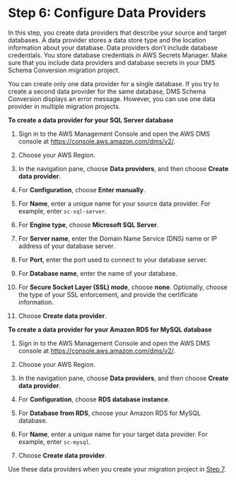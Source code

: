 # Step 6: Configure Data Providers<a name="schema-conversion-sql-server-mysql-step-6"></a>

In this step, you create data providers that describe your source and target databases\. A data provider stores a data store type and the location information about your database\. Data providers don’t include database credentials\. You store database credentials in AWS Secrets Manager\. Make sure that you include data providers and database secrets in your DMS Schema Conversion migration project\.

You can create only one data provider for a single database\. If you try to create a second data provider for the same database, DMS Schema Conversion displays an error message\. However, you can use one data provider in multiple migration projects\.

 **To create a data provider for your SQL Server database** 

1. Sign in to the AWS Management Console and open the AWS DMS console at [https://console\.aws\.amazon\.com/dms/v2/](https://console.aws.amazon.com/dms/v2/)\.

1. Choose your AWS Region\.

1. In the navigation pane, choose **Data providers**, and then choose **Create data provider**\.

1. For **Configuration**, choose **Enter manually**\.

1. For **Name**, enter a unique name for your source data provider\. For example, enter `sc-sql-server`\.

1. For **Engine type**, choose **Microsoft SQL Server**\.

1. For **Server name**, enter the Domain Name Service \(DNS\) name or IP address of your database server\.

1. For **Port**, enter the port used to connect to your database server\.

1. For **Database name**, enter the name of your database\.

1. For **Secure Socket Layer \(SSL\) mode**, choose **none**\. Optionally, choose the type of your SSL enforcement, and provide the certificate information\.

1. Choose **Create data provider**\.

 **To create a data provider for your Amazon RDS for MySQL database** 

1. Sign in to the AWS Management Console and open the AWS DMS console at [https://console\.aws\.amazon\.com/dms/v2/](https://console.aws.amazon.com/dms/v2/)\.

1. Choose your AWS Region\.

1. In the navigation pane, choose **Data providers**, and then choose **Create data provider**\.

1. For **Configuration**, choose **RDS database instance**\.

1. For **Database from RDS**, choose your Amazon RDS for MySQL database\.

1. For **Name**, enter a unique name for your target data provider\. For example, enter `sc-mysql`\.

1. Choose **Create data provider**\.

Use these data providers when you create your migration project in [Step 7](schema-conversion-sql-server-mysql-step-7.md)\.